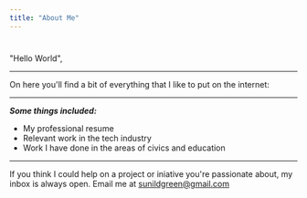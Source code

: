 ```yaml
---
title: "About Me"
---
```

#  
"Hello World",  
_________________                      

 On here you'll find a bit of everything that I like to put on the internet:
_________________

***Some things included:***  

  - My professional resume 
  - Relevant work in the tech industry
  - Work I have done in the areas of civics and education 
_________________


If you think I could help on a project or iniative you're passionate about, my inbox is always open. Email me at sunildgreen@gmail.com
